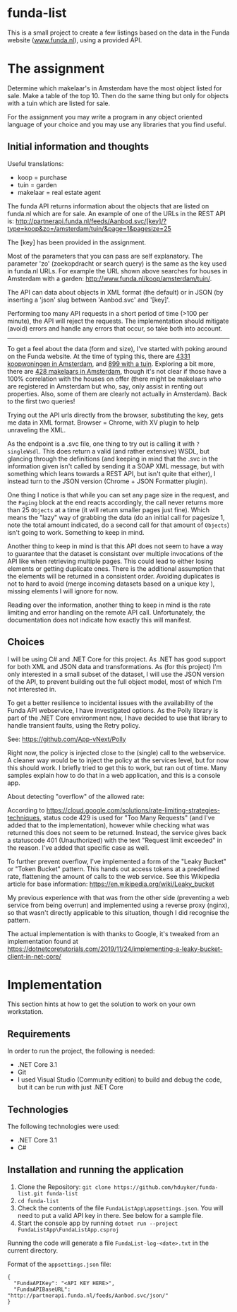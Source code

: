 # funda-list
This is a small project to create a few listings based on the data in the Funda website (www.funda.nl), using 
a provided API.

# The assignment

Determine which makelaar's in Amsterdam have the most object listed for sale. Make a table of the top 10. 
Then do the same thing but only for objects with a tuin which are listed for sale. 

For the assignment you may write a program in any object oriented language of your choice and you may use any 
libraries that you find useful.

## Initial information and thoughts

Useful translations:
* koop = purchase 
* tuin = garden
* makelaar = real estate agent

The funda API returns information about the objects that are listed on funda.nl which are for sale. An example 
of one of the URLs in the REST API is: 
http://partnerapi.funda.nl/feeds/Aanbod.svc/[key]/?type=koop&zo=/amsterdam/tuin/&page=1&pagesize=25

The [key] has been provided in the assignment.

Most of the parameters that you can pass are self explanatory. The parameter 'zo' (zoekopdracht or search query) 
is the same as the key used in funda.nl URLs. For example the URL shown above searches for houses in Amsterdam 
with a garden: http://www.funda.nl/koop/amsterdam/tuin/.

The API can data about objects in XML format (the default) or in JSON (by inserting a 'json' slug between 
'Aanbod.svc' and '[key]'.

Performing too many API requests in a short period of time (>100 per minute), the API will reject the 
requests. The implementation should mitigate (avoid) errors and handle any errors that occur, so take 
both into account.

---

To get a feel about the data (form and size), I've started with poking around on the Funda website. At the 
time of typing this, there are [4331 koopwoningen in Amsterdam]( https://www.funda.nl/koop/amsterdam/), and 
[899 with a tuin](https://www.funda.nl/koop/amsterdam/tuin/). Exploring a bit more, there are 
[428 makelaars in Amsterdam](https://www.funda.nl/makelaars/amsterdam/), though it's not clear if those have a 
100% correlation with the houses on offer (there might be makelaars who are registered in Amsterdam but who, 
say, only assist in renting out properties. Also, some of them are clearly not actually in Amsterdam). Back to 
the first two queries!

Trying out the API urls directly from the browser, substituting the key, gets me data in XML format. 
Browser = Chrome, with XV plugin to help unraveling the XML.

As the endpoint is a .svc file, one thing to try out is calling it with `?singleWsdl`. This does return a valid 
(and rather extensive) WSDL, but glancing through the definitions (and keeping in mind that the .svc in the 
information given isn't called by sending it a SOAP XML message, but with something which leans towards a REST 
API, but isn't quite that either), I instead turn to the JSON version (Chrome + JSON Formatter plugin).

One thing I notice is that while you can set any page size in the request, and the `Paging` block at the end 
reacts accordingly, the call never returns more than 25 `Objects` at a time (it will return smaller pages just 
fine). Which means the "lazy" way of grabbing the data (do an initial call for pagesize 1, note the total amount 
indicated, do a second call for that amount of `Objects`) isn't going to work. Something to keep in mind.

Another thing to keep in mind is that this API does not seem to have a way to guarantee that the dataset is 
consistant over multiple invocations of the API like when retrieving multiple pages. This could lead to either 
losing elements or getting duplicate ones. There is the additional assumption that the elements will be returned 
in a consistent order. Avoiding duplicates is not to hard to avoid (merge incoming datasets based on a unique key
), missing elements I will ignore for now.

Reading over the information, another thing to keep in mind is the rate limiting and error handling on the 
remote API call. Unfortunately, the documentation does not indicate how exactly this will manifest. 

## Choices

I will be using C# and .NET Core for this project. As .NET has good support for both XML and JSON data and 
transformations. As (for this project) I'm only interested in a small subset of the dataset, I will use the 
JSON version of the API, to prevent building out the full object model, most of which I'm not interested in.

To get a better resilience to incidental issues with the availability of the Funda API webservice, I have
investigated options. As the Polly library is part of the .NET Core environment now, I have decided to use
that library to handle transient faults, using the Retry policy.

See: https://github.com/App-vNext/Polly 

Right now, the policy is injected close to the (single) call to the webservice. A cleaner way would be to 
inject the policy at the services level, but for now this should work. I briefly tried to get this to work,
but ran out of time. Many samples explain how to do that in a web application, and this is a console app.

About detecting "overflow" of the allowed rate:

According to https://cloud.google.com/solutions/rate-limiting-strategies-techniques, status code 429 is used
for "Too Many Requests" (and I've added that to the implementation), however while checking what was returned
this does not seem to be returned. Instead, the service gives back a statuscode 401 (Unauthorized) with the text
"Request limit exceeded" in the reason. I've added that specific case as well.

To further prevent overflow, I've implemented a form of the "Leaky Bucket" or "Token Bucket" pattern.
This hands out access tokens at a predefined rate, flattening the amount of calls to the web service.
See this Wikipedia article for base information: https://en.wikipedia.org/wiki/Leaky_bucket

My previous experience with that was from the other side (preventing a web service from being overrun) and
implemented using a reverse proxy (nginx), so that wasn't directly applicable to this situation, though I
did recognise the pattern.

The actual implementation is with thanks to Google, it's tweaked from an implementation found at 
https://dotnetcoretutorials.com/2019/11/24/implementing-a-leaky-bucket-client-in-net-core/

# Implementation

This section hints at how to get the solution to work on your own workstation.

## Requirements

In order to run the project, the following is needed:

* .NET Core 3.1
* Git
* I used Visual Studio (Community edition) to build and debug the code, but it can be run with just .NET Core


## Technologies

The following technologies were used:

* .NET Core 3.1
* C#

## Installation and running the application

1. Clone the Repository: `git clone https://github.com/hduyker/funda-list.git funda-list`
2. `cd funda-list`
3. Check the contents of the file `FundaListApp\appsettings.json`. You will need to put a valid API key in there. See below for a sample file.
4. Start the console app by running `dotnet run --project FundaListApp\FundaListApp.csproj`

Running the code will generate a file `FundaList-log-<date>.txt` in the current directory.

Format of the `appsettings.json` file:
```
{
  "FundaAPIKey": "<API KEY HERE>",
  "FundaAPIBaseURL": "http://partnerapi.funda.nl/feeds/Aanbod.svc/json/"
}
```
